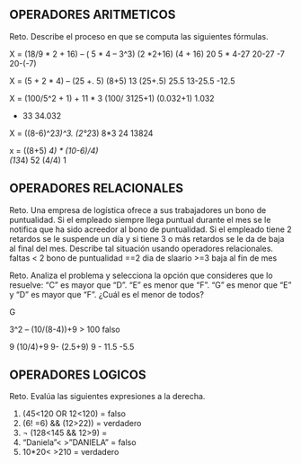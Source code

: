 ## OPERADORES ARITMETICOS
Reto. Describe el proceso en que se computa las siguientes fórmulas.

X = (18/9 * 2 + 16) – ( 5 * 4 – 3^3) 
(2 *2+16)
(4 + 16)
20
5 * 4-27
20-27
-7
20-(-7)


X = (5 + 2 * 4) – (25 +. 5)
(8+5)
13
(25+.5)
25.5
13-25.5
-12.5

X = (100/5^2 + 1) + 11 * 3 
(100/ 3125+1)
(0.032+1)
1.032
+ 33
34.032

X = ((8-6)^2*3)^3. 
(2°2*3)
8*3
24
13824

x = ((8+5) *4) * (10-6)/4)  
(13*4)
52
(4/4)
1



## OPERADORES RELACIONALES
Reto. Una empresa de logística ofrece a sus trabajadores un bono de
puntualidad. Si el empleado siempre llega puntual durante el mes se le
notifica que ha sido acreedor al bono de puntualidad. Si el empleado tiene
2 retardos se le suspende un día y si tiene 3 o más retardos se le da de
baja al final del mes. Describe tal situación usando operadores
relacionales.
faltas < 2 bono de puntualidad
       ==2 dia de slaario
       >=3 baja al fin de mes 


Reto. Analiza el problema y selecciona la opción que consideres que lo
resuelve:
“C” es mayor que “D”. “E” es menor que “F”. “G” es menor que “E” y “D” es
mayor que “F”. ¿Cuál es el menor de todos?

G

3^2 – (10/(8-4))+9 > 100  falso

9 (10/4)+9
9- (2.5+9)
9 - 11.5
-5.5



## OPERADORES LOGICOS
Reto. Evalúa las siguientes expresiones a la derecha.
1) (45<120 OR 12<120) = falso
3) (6! =6) && (12>22)) = verdadero
4) ¬ (128<145 && 12>9) = 
5) “Daniela”< >”DANIELA” = falso
6) 10*20< >210 = verdadero

